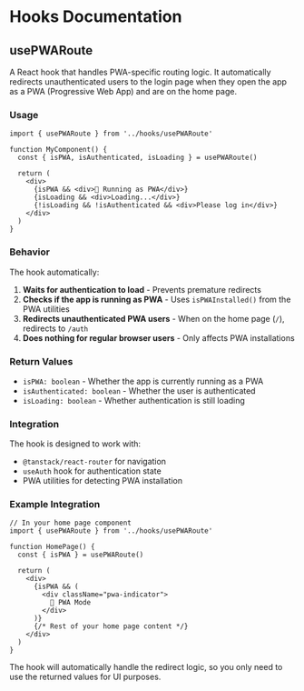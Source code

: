# Hooks Documentation

## usePWARoute

A React hook that handles PWA-specific routing logic. It automatically redirects unauthenticated users to the login page when they open the app as a PWA (Progressive Web App) and are on the home page.

### Usage

```tsx
import { usePWARoute } from '../hooks/usePWARoute'

function MyComponent() {
  const { isPWA, isAuthenticated, isLoading } = usePWARoute()
  
  return (
    <div>
      {isPWA && <div>📱 Running as PWA</div>}
      {isLoading && <div>Loading...</div>}
      {!isLoading && !isAuthenticated && <div>Please log in</div>}
    </div>
  )
}
```

### Behavior

The hook automatically:

1. **Waits for authentication to load** - Prevents premature redirects
2. **Checks if the app is running as PWA** - Uses `isPWAInstalled()` from the PWA utilities
3. **Redirects unauthenticated PWA users** - When on the home page (`/`), redirects to `/auth`
4. **Does nothing for regular browser users** - Only affects PWA installations

### Return Values

- `isPWA: boolean` - Whether the app is currently running as a PWA
- `isAuthenticated: boolean` - Whether the user is authenticated
- `isLoading: boolean` - Whether authentication is still loading

### Integration

The hook is designed to work with:

- `@tanstack/react-router` for navigation
- `useAuth` hook for authentication state
- PWA utilities for detecting PWA installation

### Example Integration

```tsx
// In your home page component
import { usePWARoute } from '../hooks/usePWARoute'

function HomePage() {
  const { isPWA } = usePWARoute()
  
  return (
    <div>
      {isPWA && (
        <div className="pwa-indicator">
          📱 PWA Mode
        </div>
      )}
      {/* Rest of your home page content */}
    </div>
  )
}
```

The hook will automatically handle the redirect logic, so you only need to use the returned values for UI purposes.
